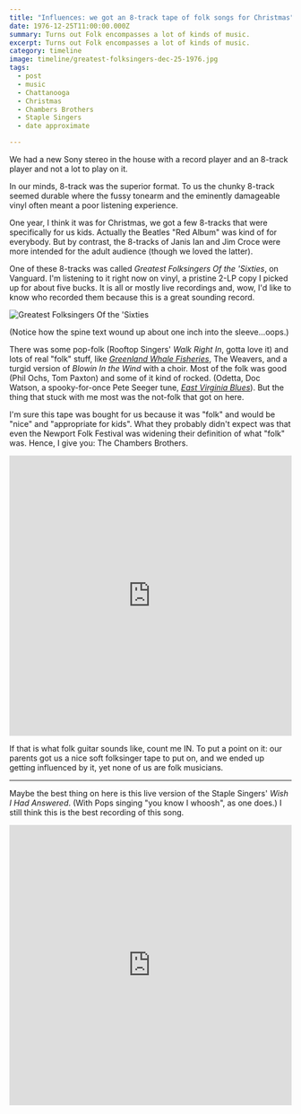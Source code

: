 ```yaml
---
title: "Influences: we got an 8-track tape of folk songs for Christmas"
date: 1976-12-25T11:00:00.000Z
summary: Turns out Folk encompasses a lot of kinds of music.
excerpt: Turns out Folk encompasses a lot of kinds of music.
category: timeline
image: timeline/greatest-folksingers-dec-25-1976.jpg
tags:
  - post 
  - music
  - Chattanooga
  - Christmas
  - Chambers Brothers
  - Staple Singers
  - date approximate

---
```


We had a new Sony stereo in the house with a record player and an 8-track player and not a lot to play on it.

In our minds, 8-track was the superior format. To us the chunky 8-track seemed durable where the fussy tonearm and the eminently damageable vinyl often meant a poor listening experience.

One year, I think it was for Christmas, we got a few 8-tracks that were specifically for us kids. Actually the Beatles "Red Album" was kind of for everybody. But by contrast, the 8-tracks of Janis Ian and Jim Croce were more intended for the adult audience (though we loved the latter).

One of these 8-tracks was called _Greatest Folksingers Of the 'Sixties_, on Vanguard. I'm listening to it right now on vinyl, a pristine 2-LP copy I picked up for about five bucks. It is all or mostly live recordings and, wow, I'd like to know who recorded them because this is a great sounding record.

![Greatest Folksingers Of the 'Sixties](/static/img/timeline/greatest-folksingers-dec-25-1976.jpg "Greatest Folksingers Of the 'Sixties")

(Notice how the spine text wound up about one inch into the sleeve...oops.)

There was some pop-folk (Rooftop Singers' _Walk Right In_, gotta love it) and lots of real "folk" stuff, like [_Greenland Whale Fisheries_](https://www.youtube.com/watch?v=A79-0mYkbJA), The Weavers, and a turgid version of _Blowin In the Wind_ with a choir. Most of the folk was good (Phil Ochs, Tom Paxton) and some of it kind of rocked. (Odetta, Doc Watson, a spooky-for-once Pete Seeger tune, [_East Virginia Blues_](https://www.youtube.com/watch?v=euTfJs_M58E)). But the thing that stuck with me most was the not-folk that got on here. 

I'm sure this tape was bought for us because it was "folk" and would be "nice" and "appropriate for kids". What they probably didn't expect was that even the Newport Folk Festival was widening their definition of what "folk" was. Hence, I give you: The Chambers Brothers.

<iframe width="100%" height="500" src="https://www.youtube.com/embed/TG566wathAo" frameborder="0" allow="accelerometer; autoplay; clipboard-write; encrypted-media; gyroscope; picture-in-picture" allowfullscreen></iframe>

If that is what folk guitar sounds like, count me IN. To put a point on it: our parents got us a nice soft folksinger tape to put on, and we ended up getting influenced by it, yet none of us are folk musicians.

-----

Maybe the best thing on here is this live version of the Staple Singers' _Wish I Had Answered_. (With Pops singing "you know I whoosh", as one does.) I still think this is the best recording of this song.

<iframe width="100%" height="500" src="https://www.youtube.com/embed/7j1iyimzhhg" frameborder="0" allow="accelerometer; autoplay; clipboard-write; encrypted-media; gyroscope; picture-in-picture" allowfullscreen></iframe>

